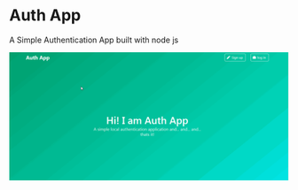 # Auth App
A Simple Authentication App built with node js

![](https://github.com/Ma7eer/Auth-App/blob/master/gifs/auth.gif)
